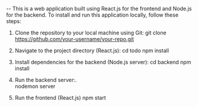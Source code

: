  -- This is a web application built using React.js for the frontend and Node.js for the backend.
 To install and run this application locally, follow these steps:

1. Clone the repository to your local machine using Git:
     git clone https://github.com/your-username/your-repo.git

2. Navigate to the project directory (React.js):
       cd todo
        npm install
3. Install dependencies for the backend (Node.js server):
    cd backend
    npm install

   
 4. Run the backend server:.   
    nodemon server

 5. Run the frontend (React.js)
    npm start  
   
